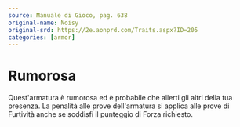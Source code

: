 ```yaml
---
source: Manuale di Gioco, pag. 638
original-name: Noisy
original-srd: https://2e.aonprd.com/Traits.aspx?ID=205
categories: [armor]
---
```


# Rumorosa

Quest'armatura è rumorosa ed è probabile che allerti gli altri della tua
presenza. La penalità alle prove dell'armatura si applica alle prove di
Furtività anche se soddisfi il punteggio di Forza richiesto.
